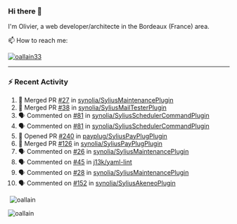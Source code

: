 ### Hi there 👋

I'm Olivier, a web developer/architecte in the Bordeaux (France) area.

📫 How to reach me:

<p> <a href="https://twitter.com/oallain33" target="blank"><img src="https://img.shields.io/twitter/follow/oallain33?logo=twitter&style=for-the-badge" alt="oallain33" /></a> </p>

---

### :zap: Recent Activity

<!--START_SECTION:activity-->
1. 🎉 Merged PR [#27](https://github.com/synolia/SyliusMaintenancePlugin/pull/27) in [synolia/SyliusMaintenancePlugin](https://github.com/synolia/SyliusMaintenancePlugin)
2. 🎉 Merged PR [#38](https://github.com/synolia/SyliusMailTesterPlugin/pull/38) in [synolia/SyliusMailTesterPlugin](https://github.com/synolia/SyliusMailTesterPlugin)
3. 🗣 Commented on [#81](https://github.com/synolia/SyliusSchedulerCommandPlugin/issues/81) in [synolia/SyliusSchedulerCommandPlugin](https://github.com/synolia/SyliusSchedulerCommandPlugin)
4. 🗣 Commented on [#81](https://github.com/synolia/SyliusSchedulerCommandPlugin/issues/81) in [synolia/SyliusSchedulerCommandPlugin](https://github.com/synolia/SyliusSchedulerCommandPlugin)
5. 💪 Opened PR [#240](https://github.com/payplug/SyliusPayPlugPlugin/pull/240) in [payplug/SyliusPayPlugPlugin](https://github.com/payplug/SyliusPayPlugPlugin)
6. 🎉 Merged PR [#126](https://github.com/synolia/SyliusPayPlugPlugin/pull/126) in [synolia/SyliusPayPlugPlugin](https://github.com/synolia/SyliusPayPlugPlugin)
7. 🗣 Commented on [#26](https://github.com/synolia/SyliusMaintenancePlugin/issues/26) in [synolia/SyliusMaintenancePlugin](https://github.com/synolia/SyliusMaintenancePlugin)
8. 🗣 Commented on [#45](https://github.com/j13k/yaml-lint/issues/45) in [j13k/yaml-lint](https://github.com/j13k/yaml-lint)
9. 🗣 Commented on [#28](https://github.com/synolia/SyliusMaintenancePlugin/issues/28) in [synolia/SyliusMaintenancePlugin](https://github.com/synolia/SyliusMaintenancePlugin)
10. 🗣 Commented on [#152](https://github.com/synolia/SyliusAkeneoPlugin/issues/152) in [synolia/SyliusAkeneoPlugin](https://github.com/synolia/SyliusAkeneoPlugin)
<!--END_SECTION:activity-->

<p>&nbsp;<img align="center" src="https://github-readme-stats.vercel.app/api?username=oallain&show_icons=true&locale=en" alt="oallain" /></p>

<p><img align="center" src="https://github-readme-streak-stats.herokuapp.com/?user=oallain&" alt="oallain" /></p>

